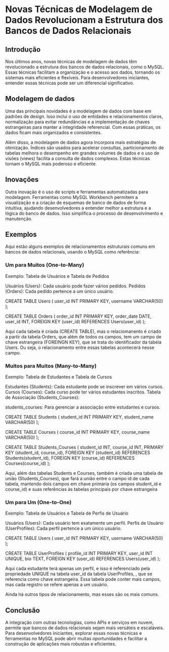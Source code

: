  # Novas Técnicas de Modelagem de Dados Revolucionam a Estrutura dos Bancos de Dados Relacionais

 ## Introdução

 Nos últimos anos, novas técnicas de modelagem de dados têm revolucionado a estrutura dos bancos de dados relacionais, como o MySQL. Essas técnicas facilitam a organização e o acesso aos dados, tornando os sistemas mais eficientes e flexíveis. Para desenvolvedores iniciantes, entender essas técnicas pode ser um diferencial significativo.

## Modelagem de dados

Uma das principais novidades é a modelagem de dados com base em padrões de design. Isso inclui o uso de entidades e relacionamentos claros, normalização para evitar redundâncias e a implementação de chaves estrangeiras para manter a integridade referencial. Com essas práticas, os dados ficam mais organizados e consistentes.

Além disso, a modelagem de dados agora incorpora mais estratégias de otimização. Índices são usados para acelerar consultas, particionamento de tabelas melhora o desempenho em grandes volumes de dados e o uso de visões (views) facilita a consulta de dados complexos. Estas técnicas tornam o MySQL mais poderoso e eficiente.

## Inovações

Outra inovação é o uso de scripts e ferramentas automatizadas para modelagem. Ferramentas como MySQL Workbench permitem a visualização e a criação de esquemas de banco de dados de forma intuitiva, ajudando desenvolvedores a entender melhor a estrutura e a lógica do banco de dados. Isso simplifica o processo de desenvolvimento e manutenção.


## Exemplos

Aqui estão alguns exemplos de relacionamentos estruturais comuns em bancos de dados relacionais, usando o MySQL como referência:

### Um para Muitos (One-to-Many)
Exemplo: Tabela de Usuários e Tabela de Pedidos

Usuários (Users): Cada usuário pode fazer vários pedidos.
Pedidos (Orders): Cada pedido pertence a um único usuário.


CREATE TABLE Users (
    user_id INT PRIMARY KEY,
    username VARCHAR(50)
);

CREATE TABLE Orders (
    order_id INT PRIMARY KEY,
    order_date DATE,
    user_id INT,
    FOREIGN KEY (user_id) REFERENCES Users(user_id)
);

Aqui cada tabela é criada (CREATE TABLE), mas o relaciomanento é criado a partir da tabela Orders, que além de todos os campos, tem um campo de chave estrangeira (FOREINGN KEY), que se trata do identificador da tabela Users. Ou seja, o relacionamento entre essas tabelas acontecerá nesse campo.



### Muitos para Muitos (Many-to-Many)
Exemplo: Tabela de Estudantes e Tabela de Cursos

Estudantes (Students): Cada estudante pode se inscrever em vários cursos.
Cursos (Courses): Cada curso pode ter vários estudantes inscritos.
Tabela de Associação (Students_Courses):

students_courses: Para gerenciar a associação entre estudantes e cursos.

CREATE TABLE Students (
    student_id INT PRIMARY KEY,
    student_name VARCHAR(50)
);

CREATE TABLE Courses (
    course_id INT PRIMARY KEY,
    course_name VARCHAR(50)
);

CREATE TABLE Students_Courses (
    student_id INT,
    course_id INT,
    PRIMARY KEY (student_id, course_id),
    FOREIGN KEY (student_id) REFERENCES Students(student_id),
    FOREIGN KEY (course_id) REFERENCES Courses(course_id)
);

Aqui, além das tabelas Students e Courses, também é criada uma tabela de união (Students_Courses), que fará a união entre o campo id de cada tabela, mantendo dois campos em chave primária (os campos student_id e course_id) e suas referências às tabelas principais por chave estrangeira

### Um para Um (One-to-One)
Exemplo: Tabela de Usuários e Tabela de Perfis de Usuário

Usuários (Users): Cada usuário tem exatamente um perfil.
Perfis de Usuário (UserProfiles): Cada perfil pertence a um único usuário.

CREATE TABLE Users (
    user_id INT PRIMARY KEY,
    username VARCHAR(50)
);

CREATE TABLE UserProfiles (
    profile_id INT PRIMARY KEY,
    user_id INT UNIQUE,
    bio TEXT,
    FOREIGN KEY (user_id) REFERENCES Users(user_id)
);

Aqui cada estudante terá apenas um perfil, e isso é referenciado pela propriedade UNIQUE na tabela user_id da tabela UserProfiles, , que se referencia como chave estrangeira. Essa tabela pode conter mais campos, mas cada registro se refere apenas a um usuário.

Ainda há outros tipos de relacionamento, mas esses são os mais comuns. 

## Conclusão

A integração com outras tecnologias, como APIs e serviços em nuvem, permite que bancos de dados relacionais sejam mais versáteis e escaláveis. Para desenvolvedores iniciantes, explorar essas novas técnicas e ferramentas no MySQL pode abrir muitas oportunidades e facilitar a construção de aplicações mais robustas e eficientes.